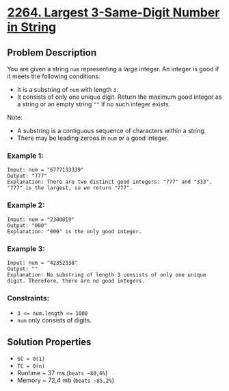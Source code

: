 # [2264. Largest 3-Same-Digit Number in String](https://leetcode.com/problems/largest-3-same-digit-number-in-string/description)

## Problem Description

You are given a string `num` representing a large integer. An integer is good if it meets the following conditions:

* It is a substring of `num` with length `3`.
* It consists of only one unique digit.
Return the maximum good integer as a string or an empty string `""` if no such integer exists.

Note:

* A substring is a contiguous sequence of characters within a string.
* There may be leading zeroes in `num` or a good integer.


### Example 1:
```
Input: num = "6777133339"
Output: "777"
Explanation: There are two distinct good integers: "777" and "333".
"777" is the largest, so we return "777".
```
### Example 2:
```
Input: num = "2300019"
Output: "000"
Explanation: "000" is the only good integer.
```
### Example 3:
```
Input: num = "42352338"
Output: ""
Explanation: No substring of length 3 consists of only one unique digit. Therefore, there are no good integers.
```

### Constraints:

* `3 <= num.length <= 1000`
* `num` only consists of digits.

## Solution Properties

* `SC = O(1)`
* `TC = O(n)`
* Runtime ~ 37 ms (`beats ~80,6%`)
* Memory ~ 72,4 mb (`beats ~85,2%`)
